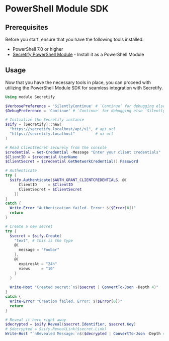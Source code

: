 # PowerShell Module SDK

## Prerequisites

Before you start, ensure that you have the following tools installed:


* PowerShell 7.0 or higher
* [Secretify PowerShell Module](https://www.powershellgallery.com/packages/Secretify/1.0) - Install it as a PowerShell Module

## Usage

Now that you have the necessary tools in place, you can proceed with utilizing the PowerShell Module SDK for seamless integration with Secretify.

```powershell
Using module Secretify

$VerbosePreference = 'SilentlyContinue' # `Continue` for debugging else `SilentlyContinue`
$DebugPreference = 'Continue' # `Continue` for debugging else `SilentlyContinue`

# Initialize the Secretify instance
$sify = [Secretify]::new(
  "https://secretify.localhost/api/v1", # api url
  "https://secretify.localhost"         # ui url
)

# Read ClientSecret securely from the console
$credential = Get-Credential -Message "Enter your client credentials"
$ClientID = $credential.UserName
$ClientSecret = $credential.GetNetworkCredential().Password

# Authenticate
try {
  $sify.Authenticate($AUTH_GRANT_CLIENTCREDENTIALS, @{
      ClientID     = $ClientID
      ClientSecret = $ClientSecret
    })
}
catch {
  Write-Error "Authentication failed. Error: $($Error[0])"
  return
}

# Create a new secret
try {
  $secret = $sify.Create(
    "text", # this is the type
    @{  
      message = "Foobar"
    },
    @{
      expiresAt = "24h"
      views     = "10"
    }
  )
  
  Write-Host "Created secret:`n$($secret | ConvertTo-Json -Depth 4)"
}
catch {
  Write-Error "Creation failed. Error: $($Error[0])"
  return
}

# Reveal it here right away
$decrypted = $sify.Reveal($secret.Identifier, $secret.Key)
# $decrypted = $sify.RevealLink($secret.Link)
Write-Host "`nRevealed Message:`n$($decrypted | ConvertTo-Json -Depth 4)`n"

```
